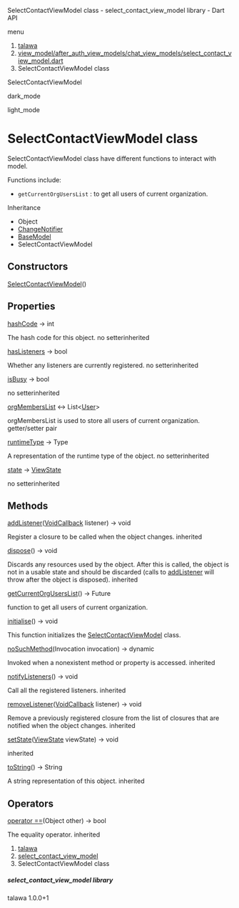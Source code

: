 




SelectContactViewModel class - select\_contact\_view\_model library - Dart API







menu

1. [talawa](../index.html)
2. [view\_model/after\_auth\_view\_models/chat\_view\_models/select\_contact\_view\_model.dart](../view_model_after_auth_view_models_chat_view_models_select_contact_view_model/view_model_after_auth_view_models_chat_view_models_select_contact_view_model-library.html)
3. SelectContactViewModel class

SelectContactViewModel


dark\_mode

light\_mode




# SelectContactViewModel class


SelectContactViewModel class have different functions to interact with model.

Functions include:

* `getCurrentOrgUsersList` : to get all users of current organization.

Inheritance

* Object
* [ChangeNotifier](https://api.flutter.dev/flutter/foundation/ChangeNotifier-class.html)
* [BaseModel](../view_model_base_view_model/BaseModel-class.html)
* SelectContactViewModel



## Constructors

[SelectContactViewModel](../view_model_after_auth_view_models_chat_view_models_select_contact_view_model/SelectContactViewModel/SelectContactViewModel.html)()




## Properties

[hashCode](https://api.flutter.dev/flutter/foundation/Listenable/hashCode.html)
→ int

The hash code for this object.
no setterinherited

[hasListeners](https://api.flutter.dev/flutter/foundation/ChangeNotifier/hasListeners.html)
→ bool

Whether any listeners are currently registered.
no setterinherited

[isBusy](../view_model_base_view_model/BaseModel/isBusy.html)
→ bool

no setterinherited

[orgMembersList](../view_model_after_auth_view_models_chat_view_models_select_contact_view_model/SelectContactViewModel/orgMembersList.html)
↔ List<[User](../models_user_user_info/User-class.html)>

orgMembersList is used to store all users of current organization.
getter/setter pair

[runtimeType](https://api.flutter.dev/flutter/foundation/Listenable/runtimeType.html)
→ Type

A representation of the runtime type of the object.
no setterinherited

[state](../view_model_base_view_model/BaseModel/state.html)
→ [ViewState](../enums_enums/ViewState.html)

no setterinherited



## Methods

[addListener](https://api.flutter.dev/flutter/foundation/ChangeNotifier/addListener.html)([VoidCallback](https://api.flutter.dev/flutter/dart-ui/VoidCallback.html) listener)
→ void


Register a closure to be called when the object changes.
inherited

[dispose](https://api.flutter.dev/flutter/foundation/ChangeNotifier/dispose.html)()
→ void


Discards any resources used by the object. After this is called, the
object is not in a usable state and should be discarded (calls to
[addListener](https://api.flutter.dev/flutter/foundation/ChangeNotifier/addListener.html) will throw after the object is disposed).
inherited

[getCurrentOrgUsersList](../view_model_after_auth_view_models_chat_view_models_select_contact_view_model/SelectContactViewModel/getCurrentOrgUsersList.html)()
→ Future<void>


function to get all users of current organization.

[initialise](../view_model_after_auth_view_models_chat_view_models_select_contact_view_model/SelectContactViewModel/initialise.html)()
→ void


This function initializes the [SelectContactViewModel](../view_model_after_auth_view_models_chat_view_models_select_contact_view_model/SelectContactViewModel-class.html) class.

[noSuchMethod](https://api.flutter.dev/flutter/foundation/Listenable/noSuchMethod.html)(Invocation invocation)
→ dynamic


Invoked when a nonexistent method or property is accessed.
inherited

[notifyListeners](https://api.flutter.dev/flutter/foundation/ChangeNotifier/notifyListeners.html)()
→ void


Call all the registered listeners.
inherited

[removeListener](https://api.flutter.dev/flutter/foundation/ChangeNotifier/removeListener.html)([VoidCallback](https://api.flutter.dev/flutter/dart-ui/VoidCallback.html) listener)
→ void


Remove a previously registered closure from the list of closures that are
notified when the object changes.
inherited

[setState](../view_model_base_view_model/BaseModel/setState.html)([ViewState](../enums_enums/ViewState.html) viewState)
→ void


inherited

[toString](https://api.flutter.dev/flutter/foundation/Listenable/toString.html)()
→ String


A string representation of this object.
inherited



## Operators

[operator ==](https://api.flutter.dev/flutter/foundation/Listenable/operator_equals.html)(Object other)
→ bool


The equality operator.
inherited



 


1. [talawa](../index.html)
2. [select\_contact\_view\_model](../view_model_after_auth_view_models_chat_view_models_select_contact_view_model/view_model_after_auth_view_models_chat_view_models_select_contact_view_model-library.html)
3. SelectContactViewModel class

##### select\_contact\_view\_model library





talawa
1.0.0+1






